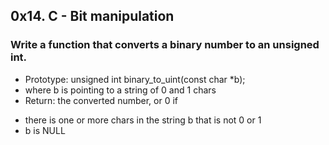 ## 0x14. C - Bit manipulation

### Write a function that converts a binary number to an unsigned int.
 * Prototype: unsigned int binary_to_uint(const char *b);
 * where b is pointing to a string of 0 and 1 chars
 * Return: the converted number, or 0 if
  - there is one or more chars in the string b that is not 0 or 1
  - b is NULL


